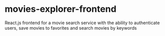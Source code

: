 # movies-explorer-frontend
React.js frontend for a movie search service with the ability to authenticate users, save movies to favorites and search movies by keywords
